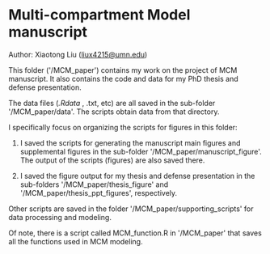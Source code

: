 # Multi-compartment Model manuscript

Author: Xiaotong Liu (liux4215@umn.edu)

This folder ('/MCM_paper') contains my work on the project of MCM manuscript. It also contains the code and data for my PhD thesis and defense presentation.

The data files (*.Rdata* , .txt, etc) are all saved in the sub-folder '/MCM_paper/data'. The scripts obtain data from that directory.

I specifically focus on organizing the scripts for figures in this folder: 

1. I saved the scripts for generating the manuscript main figures and supplemental figures in the sub-folder '/MCM_paper/manuscript_figure'. The output of the scripts (figures) are also saved there. 

2. I saved the figure output for my thesis and defense presentation in the sub-folders '/MCM_paper/thesis_figure' and '/MCM_paper/thesis_ppt_figures', respectively.

Other scripts are saved in the folder '/MCM_paper/supporting_scripts' for data processing and modeling.

Of note, there is a script called MCM_function.R in '/MCM_paper' that saves all the functions used in MCM modeling.